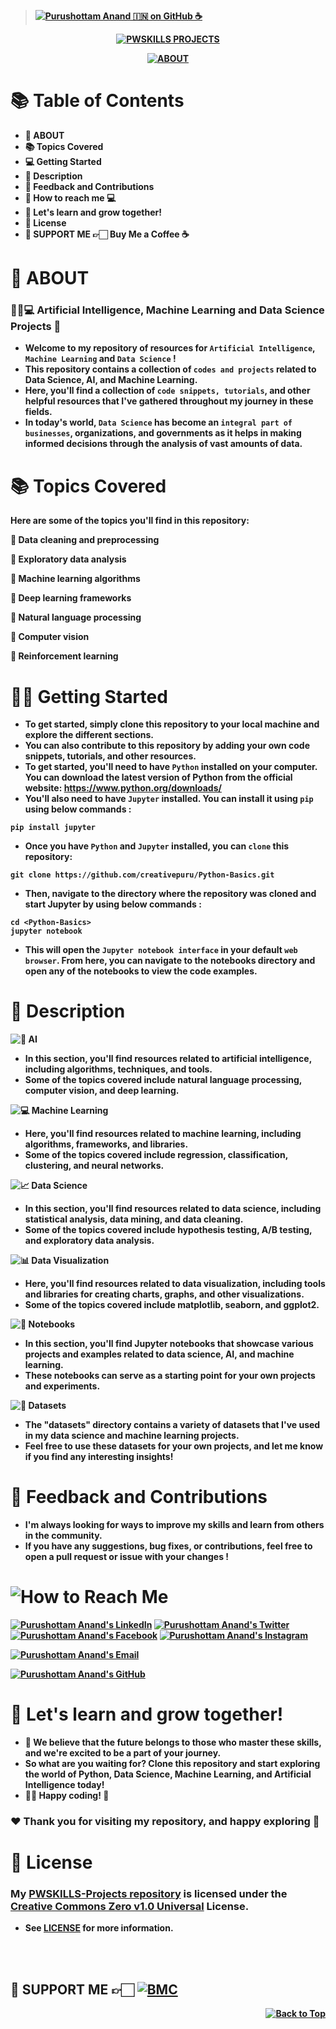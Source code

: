 <b>

> [![Purushottam Anand 🇮🇳 on GitHub ☕](https://github.com/creativepuru.png?size=100)](https://github.com/creativepuru "Purushottam Anand 🇮🇳 on GitHub ☕")

<div align="center"> 

[![PWSKILLS PROJECTS](https://readme-typing-svg.demolab.com?font=Calibri&size=28&duration=2000&pause=1000&multiline=true&width=700&height=100&lines=👋+WELCOME+TO+MY+PWSKILLS+-+PROJECTS+REPOSITORY+📘)](https://github.com/creativepuru/PWSKILLS-Projects)

[![ABOUT](https://readme-typing-svg.demolab.com?font=Calibri&size=28&duration=2000&pause=1000&multiline=false&width=800&height=50&lines=✨+This+repository+is+a+collection+of+🤖🧠💻+Artificial+Intelligence...;...Machine+Learning+and+Data+Science+Projects+🚀;✨+I+am+constantly+adding+new+contents.;💭+So+make+sure+to+check+back+often+🕙)](https://github.com/creativepuru/PWSKILLS-Projects)

</div>

# 📚 Table of Contents
- 🔰 ABOUT
- 📚 Topics Covered
- 💻 Getting Started
- 🔰 Description
- 📣 Feedback and Contributions 
- 📲 How to reach me 💻
- 🚀 Let's learn and grow together!
- 📖 License
- 🤝 SUPPORT ME 👉🏻 Buy Me a Coffee ☕

# 🔰 ABOUT
### 🤖🧠💻 Artificial Intelligence, Machine Learning and Data Science Projects 🚀

- Welcome to my repository of resources for `Artificial Intelligence`, `Machine Learning` and `Data Science` ! 
- This repository contains a collection of `codes and projects` related to Data Science, AI, and Machine Learning. 
- Here, you'll find a collection of `code snippets, tutorials`, and other helpful resources that I've gathered throughout my journey in these fields. 
- In today's world, `Data Science` has become an `integral part of businesses`, organizations, and governments as it helps in making informed decisions through the analysis of vast amounts of data.

# 📚 Topics Covered 
Here are some of the topics you'll find in this repository:

🔹 Data cleaning and preprocessing

🔹 Exploratory data analysis

🔹 Machine learning algorithms

🔹 Deep learning frameworks

🔹 Natural language processing

🔹 Computer vision

🔹 Reinforcement learning

# 👨‍💻 Getting Started
- To get started, simply clone this repository to your local machine and explore the different sections. 
- You can also contribute to this repository by adding your own code snippets, tutorials, and other resources.
- To get started, you'll need to have `Python` installed on your computer. You can download the latest version of Python from the official website: https://www.python.org/downloads/
- You'll also need to have `Jupyter` installed. You can install it using `pip` using below commands :
```
pip install jupyter
```
- Once you have `Python` and `Jupyter` installed, you can `clone` this repository:
```
git clone https://github.com/creativepuru/Python-Basics.git
```
- Then, navigate to the directory where the repository was cloned and start Jupyter by using below commands :
```
cd <Python-Basics>
jupyter notebook
```
- This will open the `Jupyter notebook interface` in your default `web browser`. From here, you can navigate to the notebooks directory and open any of the notebooks to view the code examples.

# 🔰 Description
  
<img src="https://readme-typing-svg.demolab.com?font=Calibri&size=28&duration=1000&pause=500&multiline=true&width=600&height=40&lines=🧠+AI" alt="🧠 AI" /> 

- In this section, you'll find resources related to artificial intelligence, including algorithms, techniques, and tools. 
- Some of the topics covered include natural language processing, computer vision, and deep learning.

<img src="https://readme-typing-svg.demolab.com?font=Calibri&size=28&duration=1000&pause=500&multiline=true&width=600&height=40&lines=💻+Machine+Learning" alt="💻 Machine Learning" /> 

- Here, you'll find resources related to machine learning, including algorithms, frameworks, and libraries. 
- Some of the topics covered include regression, classification, clustering, and neural networks.

<img src="https://readme-typing-svg.demolab.com?font=Calibri&size=28&duration=1000&pause=500&multiline=true&width=600&height=40&lines=📈+Data+Science" alt="📈 Data Science" /> 

- In this section, you'll find resources related to data science, including statistical analysis, data mining, and data cleaning. 
- Some of the topics covered include hypothesis testing, A/B testing, and exploratory data analysis.

<img src="https://readme-typing-svg.demolab.com?font=Calibri&size=28&duration=1000&pause=500&multiline=true&width=600&height=40&lines=📊+Data+Visualization" alt="📊 Data Visualization" /> 

- Here, you'll find resources related to data visualization, including tools and libraries for creating charts, graphs, and other visualizations.
- Some of the topics covered include matplotlib, seaborn, and ggplot2.

<img src="https://readme-typing-svg.demolab.com?font=Calibri&size=28&duration=1000&pause=500&multiline=true&width=600&height=40&lines=📝+Notebooks" alt="📝 Notebooks" />

- In this section, you'll find Jupyter notebooks that showcase various projects and examples related to data science, AI, and machine learning.
- These notebooks can serve as a starting point for your own projects and experiments.

<img src="https://readme-typing-svg.demolab.com?font=Calibri&size=28&duration=1000&pause=500&multiline=true&width=600&height=40&lines=📁+Datasets" alt="📁 Datasets" />

- The "datasets" directory contains a variety of datasets that I've used in my data science and machine learning projects. 
- Feel free to use these datasets for your own projects, and let me know if you find any interesting insights!

# 📣 Feedback and Contributions 
- I'm always looking for ways to improve my skills and learn from others in the community. 
- If you have any suggestions, bug fixes, or contributions, feel free to open a pull request or issue with your changes !

<h1> <img src="https://readme-typing-svg.demolab.com?font=Calibri&size=28&duration=2000&pause=1000&multiline=true&width=600&height=40&lines=📲+How+to+reach+me+-+Social+Links+💻+" alt="How to Reach Me" /> </h1>

[![Purushottam Anand's LinkedIn](https://img.shields.io/badge/-Linkedin-blue?style=flat-round&logo=linkedin)](https://openinapp.co/linkedinpuru "Purushottam Anand's LinkedIn Profile")    <!-- LinkedIn -->
[![Purushottam Anand's Twitter](https://img.shields.io/badge/-Twitter-white?style=flat-round&logo=twitter)](https://openinapp.co/twitterpuru "Purushottam Anand's Twitter Handle")               <!-- Twitter -->
[![Purushottam Anand's Facebook](https://img.shields.io/badge/-Facebook-white?style=flat-round&logo=facebook)](https://openinapp.co/fbpuru "Purushottam Anand's Facebook Profile")             <!-- Facebook -->
[![Purushottam Anand's Instagram](https://img.shields.io/badge/-Instagram-white?style=flat-round&logo=instagram)](https://openinapp.co/instapuru "Purushottam Anand's Instagram Profile")            <!-- Instagram -->

[![Purushottam Anand's Email](https://img.shields.io/badge/Gmail-use%20Desktop%20/%20Laptop%20to%20open%20Gmail-blue?style=social&logo=gmail)](https://openinapp.co/gmailpuru "Gmail - use Desktop / Laptop to open Gmail")

[![Purushottam Anand's GitHub](https://img.shields.io/badge/GitHub-❤️%20Sponsor%20me%20on%20GitHub-gr?style=for-the-badge&logo=github)](https://openinapp.co/githubpuru "Purushottam Anand's GitHub Page")

# 🚀 Let's learn and grow together!
- 🤖 We believe that the future belongs to those who master these skills, and we're excited to be a part of your journey. 
- So what are you waiting for? Clone this repository and start exploring the world of Python, Data Science, Machine Learning, and Artificial Intelligence today!
- 👨‍💻 Happy coding! 🎉

### ❤️ Thank you for visiting my repository, and happy exploring 🤗

# 📖 License
### My [PWSKILLS-Projects repository](https://github.com/creativepuru/PWSKILLS-Projects) is licensed under the [Creative Commons Zero v1.0 Universal](https://github.com/creativepuru/PWSKILLS-Projects/blob/main/LICENSE.txt) License. 
- See [LICENSE](https://github.com/creativepuru/PWSKILLS-Projects/blob/main/LICENSE.txt) for more information.

<br> </br>

## 🤝 SUPPORT ME 👉🏻 [![BMC](https://img.shields.io/badge/Buy%20Me%20a%20Coffee%20☕-%23FFDD00.svg?&style=for-the-badge&logo=buy-me-a-coffee&logoColor=black)](https://www.buymeacoffee.com/creativepuru)

<p align="right">
<a href="#top">
<img src="https://img.shields.io/static/v1?label&message=Back+to+Top&color=red&style=for-the-badge&logo" alt="Back to Top" /> </a> </p>

</b>
